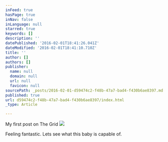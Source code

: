 ```yaml
---
inFeed: true
hasPage: true
inNav: false
inLanguage: null
starred: true
keywords: []
description: ''
datePublished: '2016-02-01T18:41:26.041Z'
dateModified: '2016-02-01T18:41:10.710Z'
title: ''
author: []
authors: []
publisher:
  name: null
  domain: null
  url: null
  favicon: null
sourcePath: _posts/2016-02-01-d59474c2-f48b-47a7-bad4-f430b6ae8397.md
published: true
url: d59474c2-f48b-47a7-bad4-f430b6ae8397/index.html
_type: Article

---
```

My first post on The Grid ![](https://the-grid-user-content.s3-us-west-2.amazonaws.com/fcd2e534-fd80-408d-8b99-90d02085a242.jpg)

Feeling fantastic. Lets see what this baby is capable of.